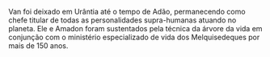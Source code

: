 ﻿Van foi deixado em Urântia até o tempo de Adão, permanecendo como chefe titular de todas as personalidades supra-humanas  atuando no planeta. Ele e Amadon foram sustentados pela técnica da árvore da vida em conjunção com o ministério especializado de vida dos Melquisedeques por mais de 150 anos.
